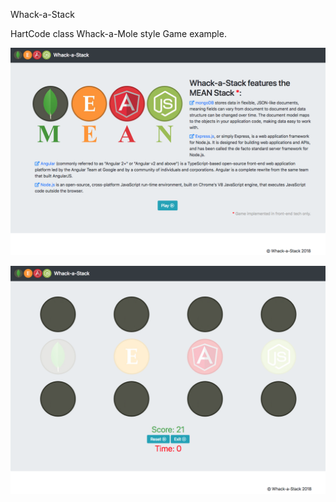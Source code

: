 Whack-a-Stack
 
HartCode class Whack-a-Mole style Game example.

 
![Whack-a-Stack](img/img_1.png?raw=true "Whack-a-Stack")


![Whack-a-Stack](img/img_2.png?raw=true "Whack-a-Stack")


 